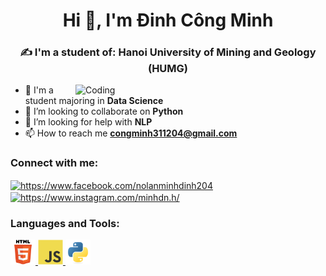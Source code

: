 <h1 align="center">Hi 👋, I'm Đinh Công Minh</h1>
<h3 align="center">✍ I'm a student of: Hanoi University of Mining and Geology (HUMG)</h3>
<img align="right" alt="Coding" width="400" src="https://scontent.cdninstagram.com/v/t51.2885-19/434656168_3687728951440853_3658014466431016105_n.jpg?stp=dst-jpg_s640x640&_nc_ht=scontent.cdninstagram.com&_nc_cat=105&_nc_ohc=n1pt2SFve1MQ7kNvgGy1k20&edm=APs17CUBAAAA&ccb=7-5&oh=00_AYDql3b1Z6MiiThr5ZH3mu2xUDYrJKhyogjWcAxkL-ba9Q&oe=665A702B&_nc_sid=10d13b">

- 🔭 I'm a student majoring in **Data Science**
- 👯 I’m looking to collaborate on **Python**
- 🤝 I’m looking for help with **NLP**
- 📫 How to reach me **congminh311204@gmail.com**

<h3 align="left">Connect with me:</h3>
<p align="left">
<a href="https://www.facebook.com/anchi2029" target="blank"><img align="center" src="https://raw.githubusercontent.com/rahuldkjain/github-profile-readme-generator/master/src/images/icons/Social/facebook.svg" alt="https://www.facebook.com/nolanminhdinh204" height="30" width="40" /></a>
<a href="https://www.instagram.com/minhdn.h/" target="blank"><img align="center" src="https://raw.githubusercontent.com/rahuldkjain/github-profile-readme-generator/master/src/images/icons/Social/instagram.svg" alt="https://www.instagram.com/minhdn.h/" height="30" width="40" /></a>
</p>

<h3 align="left">Languages and Tools:</h3>
<p align="left"> <a href="https://www.w3.org/html/" target="_blank" rel="noreferrer"> <img src="https://raw.githubusercontent.com/devicons/devicon/master/icons/html5/html5-original-wordmark.svg" alt="html5" width="40" height="40"/> </a> <a href="https://developer.mozilla.org/en-US/docs/Web/JavaScript" target="_blank" rel="noreferrer"> <img src="https://raw.githubusercontent.com/devicons/devicon/master/icons/javascript/javascript-original.svg" alt="javascript" width="40" height="40"/> </a> <a href="https://www.python.org" target="_blank" rel="noreferrer"> <img src="https://raw.githubusercontent.com/devicons/devicon/master/icons/python/python-original.svg" alt="python" width="40" height="40"/> </a> </p>
